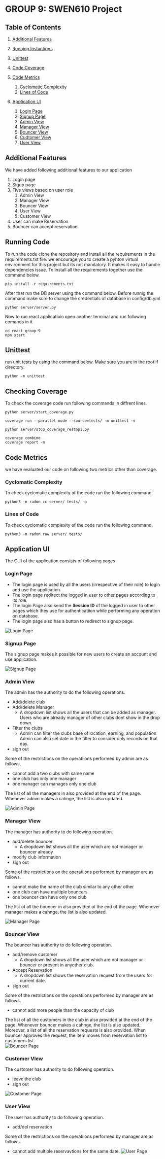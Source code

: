 # GROUP 9: SWEN610 Project


## Table of Contents

1. [Additional Features](#additional-features)
2. [Running Instuctions](#running-code)
3. [Unittest](#unittest)
4. [Code Coverage](#checking-coverage)
5. [Code Metrics](#code-metrics)
    1. [Cyclomatic Complexity](#cyclomatic-complexity)
    2. [Lines of Code](#lines-of-code)

6. [Application UI](#application-ui)
    1. [Login Page](#login-page)
    2. [Signup Page](#signup-page)
    3. [Admin View](#admin-view)
    4. [Manager View](#manager-view)
    5. [Bouncer View](#bouncer-view)
    6. [Cudtomer View](#customer-view)
    7. [User View](#user-view)




## Additional Features
We have added following additional features to our application
1. Login page
2. Sigup page
3. Five views based on user role 
    1. Admin View
    2. Manager View 
    3. Bouncer View 
    4. User View 
    5. Customer View 
4. User can make Reservation
5. Bouncer can accept reservation


## Running Code

To run the code clone the repository and install all the requirements in the requirements.txt file. we encourage you to create a pyhton virtual environment for this project but its not mandatory. It makes it easy to handle dependencies issue. To install all the requirements together use the command below. 
```
pip install -r requirements.txt
```

After that run the DB server using the command below. Before runnig the command make sure to change the credentials of database in config/db.yml
```
python server/server.py
```

Now to run react applicatioin open another terminal and run following comands in it
```
cd react-group-9
npm start
```


## Unittest
run unit tests by using the command below. Make sure you are in the root if directory. 
```
python -m unittest
```

## Checking Coverage

To check the coverage code run following commands in diffrent lines. 
```
python server/start_coverage.py
```

```
coverage run --parallel-mode --source=tests/ -m unittest -v
```

```
python server/stop_coverage_restapi.py
```

```
coverage combine
coverage report -m
```

## Code Metrics 
we have evaluated our code on following two metrics other than coverage. 
### Cyclomatic Complexity

To check cyclomatic complexity of the code run the following command. 

```
python3 -m radon cc server/ tests/ -a
```


### Lines of Code

To check cyclomatic complexity of the code run the following command. 

```
python3 -m radon raw server/ tests/
```


## Application UI
The GUI of the application consists of following pages

### Login Page
- The login page is used by all the users (irrespective of their role) to login and use the application. 
- The login page redirect the logged in user to other pages according to its role. 
- The login Page also send the **Session ID** of the logged in user to other pages which they use for authenticatiion while performing any operation on database. 
- The login page also has a button to redirect to signup page.

![Login Page](UI_Images/login.png "Login Page")

### Signup Page
The signup page makes it possible for new users to create an account and use application. 

![Signup Page](UI_Images/signup.png "Signup Page")

### Admin View
The admin has the authority to do the following operations. 
- Add/delete club
- Add/delete Manager
    - A dropdown list shows all the users that can be added as manager. Users who are already manager of other clubs dont show in the drop down. 
- Filter the clubs
    - Admin can filter the clubs base of location, earning, and population. Admin can also set date in the filter to consider only records on that day. 
- sign out

Some of the restrictions on the operatiions performed by admin are as follows.
- cannot add a two clubs with same name
- one club has only one manager
- one manager can manages only one club 

The list of all the managers in also provided at the end of the page. Whenever admin makes a cahnge, the list is also updated.  


![Admin Page](UI_Images/admin.png "Admin Page")

### Manager View

The manager has authority to do following operation. 
- add/delete bouncer
    - A dropdown list shows all the user which are not manager or bouncer already
- modify club information 
- sign out

Some of the restrictions on the operatiions performed by manager are as follows.
- cannot make the name of the club similar to any other other
- one club can have multiple bouncers
- one bouncer can have only one club 

The list of all the bouncer in also provided at the end of the page. Whenever manager makes a cahnge, the list is also updated.  


![Manager Page](UI_Images/manager.png "Manager Page")


### Bouncer View

The bouncer has authority to do following operation. 
- add/remove customer
    - A dropdown list shows all the user which are not manager or bouncer or present in anyother club.
- Accept Reservation
    - A dropdown list shows the reservation request from the users for current date. 
- sign out

Some of the restrictions on the operatiions performed by manager are as follows.
- cannot add more people than the capacity of club


The list of all the customers in the club in also provided at the end of the page. Whenever bouncer makes a cahnge, the list is also updated. Moreover, a list of all the reservation requests is also provided. When bouncer approves the request, the item moves from reservation list to customers list.   
![Bouncer Page](UI_Images/bouncer.png "Bouncer Page")


### Customer VIew
The customer has authority to do following operation. 
- leave the club
- sign out

![Customer Page](UI_Images/customer.png "Customer Page")

### User View
The user has authority to do following operation. 
- add/del reservation

Some of the restrictions on the operatiions performed by manager are as follows.
- cannot add multiple reservavtions for the same date. 
![User Page](UI_Images/user.png "User Page")

